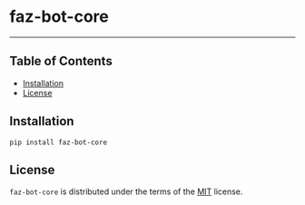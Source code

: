 # faz-bot-core

-----

## Table of Contents

- [Installation](#installation)
- [License](#license)

## Installation

```console
pip install faz-bot-core
```

## License

`faz-bot-core` is distributed under the terms of the [MIT](https://spdx.org/licenses/MIT.html) license.
